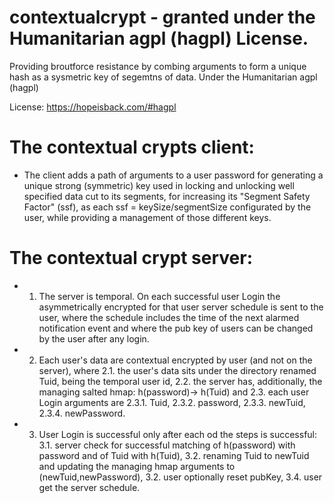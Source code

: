 # contextualcrypt - granted under the Humanitarian agpl (hagpl) License.
Providing broutforce resistance by combing arguments to form a unique hash as a sysmetric key of segemtns of data. Under the  Humanitarian agpl (hagpl)

License: https://hopeisback.com/#hagpl

# The contextual crypts client: 
* The client adds a path of arguments to a user password for generating a unique strong (symmetric) key used in locking and unlocking well specified data cut to its segments, for increasing its "Segment Safety Factor"  (ssf), as each ssf =  keySize/segmentSize configurated by the user, while providing a management of those different keys.


# The contextual crypt server:    
* 1. The server is temporal. On each successful user Login the asymmetrically encrypted for that user server schedule is sent to the user, where the schedule includes the time of the next alarmed notification event and where the pub key of users can be changed by the user after any login.
* 2. Each user's data are contextual encrypted by user (and not on the server), where 
   2.1. the user's data sits under the  directory renamed Tuid, being the temporal user id,
   2.2. the server has, additionally, the managing salted hmap:  h(password)-> h(Tuid) and
   2.3. each user Login arguments are 
   2.3.1. Tuid,
   2.3.2. password,
   2.3.3. newTuid,
   2.3.4. newPassword.
* 3. User Login is successful only after each od the steps is successful:
   3.1. server check for successful matching of h(password) with password and of Tuid with h(Tuid),
   3.2. renaming Tuid to newTuid and updating the managing hmap arguments to (newTuid,newPassword),
   3.2. user optionally reset pubKey,
   3.4. user get the server schedule.
 


